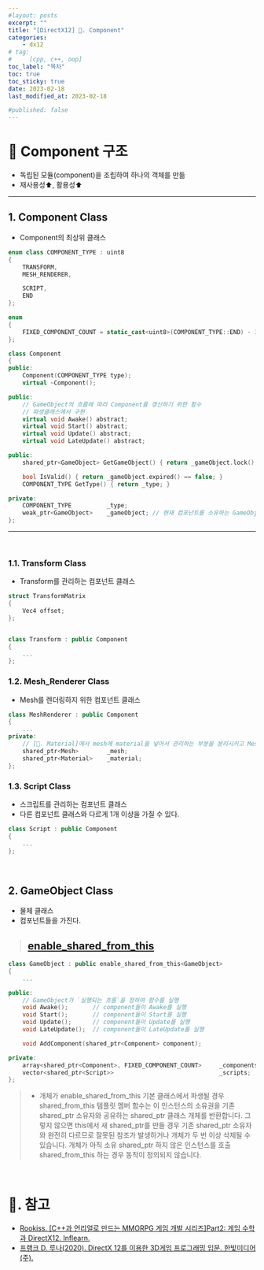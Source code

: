 ```yaml
---
#layout: posts
excerpt: ""
title: "[DirectX12] 📂. Component"
categories:
    - dx12
# tag:
#     [cpp, c++, oop]
toc_label: "목차"
toc: true
toc_sticky: true
date: 2023-02-18
last_modified_at: 2023-02-18

#published: false
---
```


# 🔷 Component 구조
- 독립된 모듈(component)을 조립하여 하나의 객체를 만듦  
- 재사용성⬆️, 활용성⬆️  

---

## 1. Component Class
- Component의 최상위 클래스 
```cpp
enum class COMPONENT_TYPE : uint8
{
	TRANSFORM,
	MESH_RENDERER,

	SCRIPT,
	END
};

enum
{
	FIXED_COMPONENT_COUNT = static_cast<uint8>(COMPONENT_TYPE::END) - 1,
};

class Component
{
public:
	Component(COMPONENT_TYPE type);
	virtual ~Component();

public:
	// GameObject의 흐름에 따라 Component를 갱신하기 위한 함수
	// 파생클래스에서 구현
	virtual void Awake() abstract;
	virtual void Start() abstract;
	virtual void Update() abstract;
	virtual void LateUpdate() abstract;

public:
	shared_ptr<GameObject> GetGameObject() { return _gameObject.lock(); }

	bool IsValid() { return _gameObject.expired() == false; }
	COMPONENT_TYPE GetType() { return _type; }

private:
	COMPONENT_TYPE			_type;
	weak_ptr<GameObject>	_gameObject; // 현재 컴포넌트를 소유하는 GameObject
};
```

---

<br>

### 1.1. Transform Class
- Transform를 관리하는 컴포넌트 클래스  

```cpp
struct TransformMatrix
{
	Vec4 offset;
};


class Transform : public Component 
{ 
	... 
};
```

### 1.2. Mesh_Renderer Class
- Mesh를 렌더링하지 위한 컴포넌트 클래스  

```cpp
class MeshRenderer : public Component
{
	...
private:
	// [📂. Material]에서 mesh에 material을 넣어서 관리하는 부분을 분리시키고 MeshRenderer클래스에서 각각을 관리한다.
	shared_ptr<Mesh>		_mesh;
	shared_ptr<Material>	_material;
};
```

### 1.3. Script Class
- 스크립트를 관리하는 컴포넌트 클래스  
- 다른 컴포넌트 클래스와 다르게 1개 이상을 가질 수 있다.  

```cpp
class Script : public Component 
{
	...
};
```

<br>

## 2. GameObject Class
- 물체 클래스  
- 컴포넌트들을 가진다.  

> [enable_shared_from_this](https://learn.microsoft.com/ko-kr/cpp/standard-library/enable-shared-from-this-class?view=msvc-170)
>---

```cpp
class GameObject : public enable_shared_from_this<GameObject>
{
	...

public:
	// GameObject가 `실행되는 흐름`을 정하여 함수를 실행  
	void Awake();		// component들이 Awake를 실행
	void Start(); 		// component들이 Start를 실행
	void Update();		// component들이 Update를 실행
	void LateUpdate();	// component들이 LateUpdate를 실행

	void AddComponent(shared_ptr<Component> component);

private:
	array<shared_ptr<Component>, FIXED_COMPONENT_COUNT>		_components;	// 가지고 있는 모듈
	vector<shared_ptr<Script>>								_scripts;		// 스크립트 모듈
};
```

> - 개체가 enable_shared_from_this 기본 클래스에서 파생될 경우 shared_from_this 템플릿 멤버 함수는 이 인스턴스의 소유권을 기존 shared_ptr 소유자와 공유하는 shared_ptr 클래스 개체를 반환합니다. 그렇지 않으면 this에서 새 shared_ptr를 만들 경우 기존 shared_ptr 소유자와 완전히 다르므로 잘못된 참조가 발생하거나 개체가 두 번 이상 삭제될 수 있습니다. 개체가 아직 소유 shared_ptr 하지 않은 인스턴스를 호출 shared_from_this 하는 경우 동작이 정의되지 않습니다.

<br>


# 📑. 참고
* [Rookiss. [C++과 언리얼로 만드는 MMORPG 게임 개발 시리즈]Part2: 게임 수학과 DirectX12. Inflearn.](https://www.inflearn.com/course/%EC%96%B8%EB%A6%AC%EC%96%BC-3d-mmorpg-2/dashboard)
* [프랭크 D. 루나(2020). DirectX 12를 이용한 3D게임 프로그래밍 입문. 한빛미디어(주).](https://www.hanbit.co.kr/store/books/look.php?p_code=B5088646371)